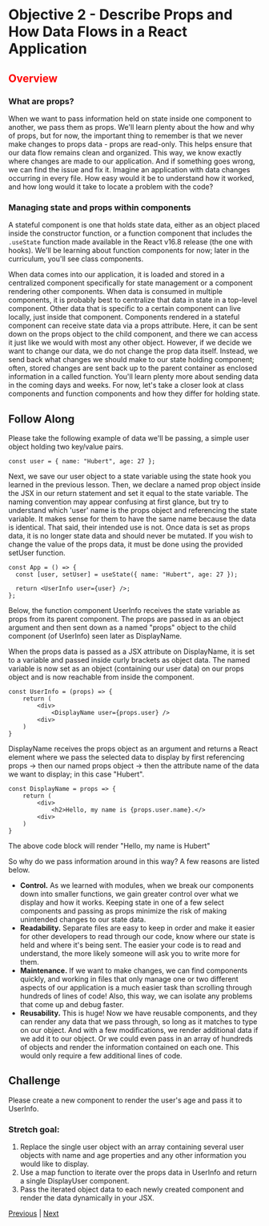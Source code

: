 # Objective 2 - Describe Props and How Data Flows in a React Application

## <span style="color:red">Overview</span>

### What are props?

When we want to pass information held on state inside one component to another, we pass them as props. We'll learn plenty about the how and why of props, but for now, the important thing to remember is that we never make changes to props data - props are read-only. This helps ensure that our data flow remains clean and organized. This way, we know exactly where changes are made to our application. And if something goes wrong, we can find the issue and fix it. Imagine an application with data changes occurring in every file. How easy would it be to understand how it worked, and how long would it take to locate a problem with the code?

### Managing state and props within components

A stateful component is one that holds state data, either as an object placed inside the constructor function, or a function component that includes the `.useState` function made available in the React v16.8 release (the one with hooks). We'll be learning about function components for now; later in the curriculum, you'll see class components.

When data comes into our application, it is loaded and stored in a centralized component specifically for state management or a component rendering other components. When data is consumed in multiple components, it is probably best to centralize that data in state in a top-level component. Other data that is specific to a certain component can live locally, just inside that component. Components rendered in a stateful component can receive state data via a props attribute. Here, it can be sent down on the props object to the child component, and there we can access it just like we would with most any other object. However, if we decide we want to change our data, we do not change the prop data itself. Instead, we send back what changes we should make to our state holding component; often, stored changes are sent back up to the parent container as enclosed information in a called function. You'll learn plenty more about sending data in the coming days and weeks. For now, let's take a closer look at class components and function components and how they differ for holding state.

## Follow Along

Please take the following example of data we'll be passing, a simple user object holding two key/value pairs.

```
const user = { name: "Hubert", age: 27 };
```
Next, we save our user object to a state variable using the state hook you learned in the previous lesson. Then, we declare a named prop object inside the JSX in our return statement and set it equal to the state variable. The naming convention may appear confusing at first glance, but try to understand which 'user' name is the props object and referencing the state variable. It makes sense for them to have the same name because the data is identical. That said, their intended use is not. Once data is set as props data, it is no longer state data and should never be mutated. If you wish to change the value of the props data, it must be done using the provided setUser function.

```
const App = () => {
  const [user, setUser] = useState({ name: "Hubert", age: 27 });

  return <UserInfo user={user} />;
};
```
Below, the function component UserInfo receives the state variable as props from its parent component. The props are passed in as an object argument and then sent down as a named "props" object to the child component (of UserInfo) seen later as DisplayName.

When the props data is passed as a JSX attribute on DisplayName, it is set to a variable and passed inside curly brackets as object data. The named variable is now set as an object (containing our user data) on our props object and is now reachable from inside the component.

```
const UserInfo = (props) => {
    return (
        <div>
            <DisplayName user={props.user} />
        <div>
    )
}
```

DisplayName receives the props object as an argument and returns a React element where we pass the selected data to display by first referencing props -> then our named props object -> then the attribute name of the data we want to display; in this case "Hubert".

```
const DisplayName = props => {
    return (
        <div>
            <h2>Hello, my name is {props.user.name}.</>
        <div>
    )
}
```

The above code block will render "Hello, my name is Hubert"

So why do we pass information around in this way? A few reasons are listed below.

- **Control.** As we learned with modules, when we break our components down into smaller functions, we gain greater control over what we display and how it works. Keeping state in one of a few select components and passing as props minimize the risk of making unintended changes to our state data.
- **Readability.** Separate files are easy to keep in order and make it easier for other developers to read through our code, know where our state is held and where it's being sent. The easier your code is to read and understand, the more likely someone will ask you to write more for them.
- **Maintenance.** If we want to make changes, we can find components quickly, and working in files that only manage one or two different aspects of our application is a much easier task than scrolling through hundreds of lines of code! Also, this way, we can isolate any problems that come up and debug faster.
- **Reusability.** This is huge! Now we have reusable components, and they can render any data that we pass through, so long as it matches to type on our object. And with a few modifications, we render additional data if we add it to our object. Or we could even pass in an array of hundreds of objects and render the information contained on each one. This would only require a few additional lines of code.

## Challenge

Please create a new component to render the user's age and pass it to UserInfo.

### Stretch goal:

1.  Replace the single user object with an array containing several user objects with name and age properties and any other information you would like to display.
2.  Use a map function to iterate over the props data in UserInfo and return a single DisplayUser component.
3.  Pass the iterated object data to each newly created component and render the data dynamically in your JSX.



[Previous](./Object_1.md) | [Next](./Object_3.md)